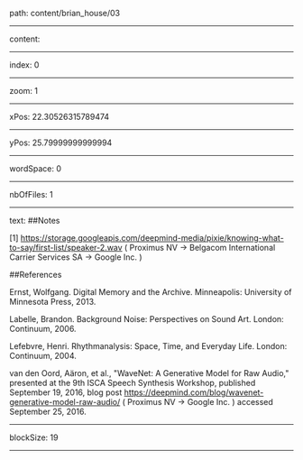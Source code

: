 path: content/brian_house/03

----

content: 

----

index: 0

----

zoom: 1

----

xPos: 22.30526315789474

----

yPos: 25.79999999999994

----

wordSpace: 0

----

nbOfFiles: 1

----

text: ##Notes

[1] https://storage.googleapis.com/deepmind-media/pixie/knowing-what-to-say/first-list/speaker-2.wav ( Proximus NV → Belgacom International Carrier Services SA → Google Inc. )


##References

Ernst, Wolfgang. Digital Memory and the Archive. Minneapolis: University of Minnesota Press, 2013.

Labelle, Brandon. Background Noise: Perspectives on Sound Art. London: Continuum, 2006.

Lefebvre, Henri. Rhythmanalysis: Space, Time, and Everyday Life. London: Continuum, 2004.

van den Oord, Aäron, et al., "WaveNet: A Generative Model for Raw Audio," presented at the 9th ISCA Speech Synthesis Workshop, published September 19, 2016, blog post <https://deepmind.com/blog/wavenet-generative-model-raw-audio/> ( Proximus NV → Google Inc. ) accessed September 25, 2016.




----

blockSize: 19

----


